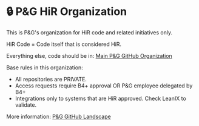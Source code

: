 # :lock: P&G HiR Organization

This is P&G's organization for HiR code and related initiatives only.

HiR Code = Code itself that is considered HiR.

Everything else, code should be in: [Main P&G GitHub Organization](github.com/procter-gamble)

Base rules in this organization:
- All repositories are PRIVATE.
- Access requests require B4+ approval OR P&G employee delegated by B4+
- Integrations only to systems that are HiR approved. Check LeanIX to validate.

More information: [P&G GitHub Landscape](https://developerportal.pg.com/docs/default/component/github-documentation/quickstart/02-access/#pg-github-landscape)
